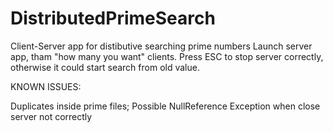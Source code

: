 DistributedPrimeSearch
======================

Client-Server app for distibutive searching prime numbers
Launch server app, tham "how many you want" clients. Press ESC to stop server correctly, otherwise it could start
search from old value.

KNOWN ISSUES:

Duplicates inside prime files;
Possible NullReference Exception when close server not correctly
